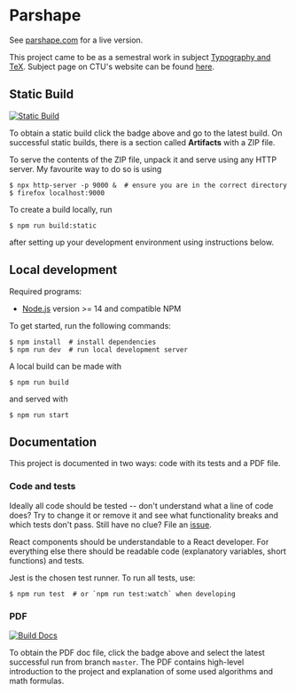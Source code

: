 # Parshape

See [parshape.com](https://parshape.com) for a live version.

This project came to be as a semestral work in subject [Typography and TeX](https://petr.olsak.net/typotex.html).
Subject page on CTU's website can be found [here](https://bilakniha.cvut.cz/cs/predmet3407206.html).

## Static Build

[![Static Build](https://github.com/tmscer/parshape/actions/workflows/static-build.yml/badge.svg?branch=master)](https://github.com/tmscer/parshape/actions/workflows/static-build.yml)

To obtain a static build click the badge above and
go to the latest build. On successful static builds, there is a section called **Artifacts**
with a ZIP file.

To serve the contents of the ZIP file, unpack it and serve using any HTTP server.
My favourite way to do so is using

```console
$ npx http-server -p 9000 &  # ensure you are in the correct directory
$ firefox localhost:9000
```

To create a build locally, run

```console
$ npm run build:static
```

after setting up your development environment using instructions below.

## Local development

Required programs:

- [Node.js](https://nodejs.org/en/download/) version >= 14 and compatible NPM

To get started, run the following commands:

```console
$ npm install  # install dependencies
$ npm run dev  # run local development server
```

A local build can be made with

```console
$ npm run build
```

and served with

```console
$ npm run start
```

## Documentation

This project is documented in two ways: code with its tests and a PDF file.

### Code and tests

Ideally all code should be tested -- don't understand what a line
of code does? Try to change it or remove it and see what functionality breaks
and which tests don't pass. Still have no clue? File an [issue](https://github.com/tmscer/parshape/issues/new).

React components should be understandable to a React developer. For everything
else there should be readable code (explanatory variables, short functions) and tests.

Jest is the chosen test runner. To run all tests, use:

```console
$ npm run test  # or `npm run test:watch` when developing
```

### PDF

[![Build Docs](https://github.com/tmscer/parshape/actions/workflows/docs.yml/badge.svg)](https://github.com/tmscer/parshape/actions/workflows/docs.yml)

To obtain the PDF doc file, click the badge above and select the latest successful run from branch `master`.
The PDF contains high-level introduction to the project and explanation of some used
algorithms and math formulas.
